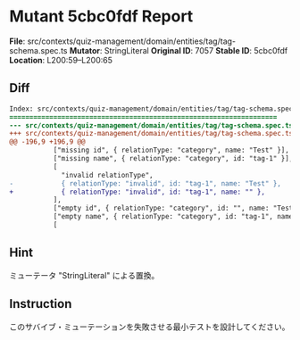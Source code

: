 # Mutant 5cbc0fdf Report

**File**: src/contexts/quiz-management/domain/entities/tag/tag-schema.spec.ts
**Mutator**: StringLiteral
**Original ID**: 7057
**Stable ID**: 5cbc0fdf
**Location**: L200:59–L200:65

## Diff

```diff
Index: src/contexts/quiz-management/domain/entities/tag/tag-schema.spec.ts
===================================================================
--- src/contexts/quiz-management/domain/entities/tag/tag-schema.spec.ts	original
+++ src/contexts/quiz-management/domain/entities/tag/tag-schema.spec.ts	mutated #7057
@@ -196,9 +196,9 @@
           ["missing id", { relationType: "category", name: "Test" }],
           ["missing name", { relationType: "category", id: "tag-1" }],
           [
             "invalid relationType",
-            { relationType: "invalid", id: "tag-1", name: "Test" },
+            { relationType: "invalid", id: "tag-1", name: "" },
           ],
           ["empty id", { relationType: "category", id: "", name: "Test" }],
           ["empty name", { relationType: "category", id: "tag-1", name: "" }],
           [
```

## Hint

ミューテータ "StringLiteral" による置換。

## Instruction

このサバイブ・ミューテーションを失敗させる最小テストを設計してください。
